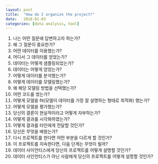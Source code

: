 ```yaml
---
layout: post
title:  "How do I organize the project?"
date:   2018-01-03 
categories: [data analysis, tool]
---
```

1. 나는 어떤 질문에 답변하고자 하는가?
2. 왜 그 질문이 중요한가?
3. 어떤 데이터를 이용했는가?
4. 어디서 그 데이터를 얻었는가?
5. 데이터는 어떻게 샘플링되었는가?
6. 데이터는 어떻게 얻었는가?
7. 어떻게 데이터를 분석했는가?
8. 어떻게 데이터를 모델링했는가?
9. 왜 해당 모델링 방법을 선택했는가?
10. 어떤 코드를 썼는가?
11. 어떻게 모델을 fit(모델이 데이터를 가장 잘 설명하는 형태로 최적화) 했는가?
12. 어떻게 모델을 평가했는가?
13. 당신의 결론이 현실적이라고 어떻게 자부하는가?
14. 어떻게 결과를 시각화하였는가?
15. 어떻게 결과를 타인에게 전달할 것인가?
16. 당신은 무엇을 배웠는가?
17. 다시 프로젝트를 한다면 어떤 부분을 다르게 할 것인가?
18. 이 프로젝트를 지속한다면, 다음 단계는 무엇이 될까?
19. 데이터 사이언티스에게 당신의 프로젝트를 어떻게 설명할 것인가?
20. 데이터 사인언티스가 아닌 사람에게 당신의 프로젝트를 어떻게 설명할 것인가?
